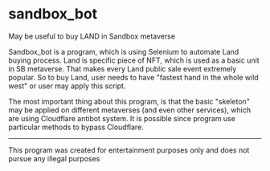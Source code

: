 # sandbox_bot
May be useful to buy LAND in Sandbox metaverse

Sandbox_bot is a program, which is using Selenium to automate Land buying process.
Land is specific piece of NFT, which is used as a basic unit in SB metaverse. That makes every Land public sale event extremely popular.
So to buy Land, user needs to have "fastest hand in the whole wild west" or user may apply this script.

The most important thing about this program, is that the basic "skeleton" may be applied on different metaverses (and even other services), which are using Cloudflare antibot system. It is possible since program use particular methods to bypass Cloudflare.

-------------------------------------------------------------------------------------------


This program was created for entertainment purposes only and does not pursue any illegal purposes

